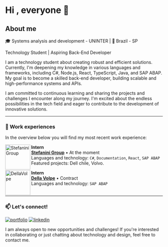 
# Hi , everyone 👋

## About me 

:mortar_board: Systems analysis and development - UNINTER | :round_pushpin: Brazil - SP 

Technology Student | Aspiring Back-End Developer

I am a technology student about creating robust and efficient solutions. Currently, I'm deepening my knowledge in various languages and frameworks, including C#, Node.js, React, TypeScript, Java, and SAP ABAP. My goal is to become a skilled back-end developer, building scalable and high-performance systems and APIs.

I am committed to continuous learning and sharing the projects and challenges I encounter along my journey. I'm excited about the endless possibilities in the tech field and eager to contribute to the development of innovative solutions.

<hr>

### :briefcase: Work experiences

In the overview below you will find my most recent work experience:

[<img align="left" height="80px" width="80px" alt="StefaniniGroup" src="https://stefanini.com/pt-br/wp-content/uploads/sites/3/2022/07/stefanini_logo-1.png"/>](https://stefanini.com/pt-br)

**Intern** \
[**Stefanini Group**](https://stefanini.com/pt-br) • At the moment \
Languages and technology: `C#`, `Documentation`, `React`, `SAP ABAP`\
Featured projects: Dell chile, Volvo.
<br/>

[<img align="left" height="80px" width="80px" alt="DellaVolpe" src="https://dellavolpe.com.br/wp-content/uploads/logo-dellavolpe.svg"/>](https://dellavolpe.com.br//)

**Intern** \
[**Della Volpe**](https://dellavolpe.com.br/) • Contract \
Languages and technology: `SAP ABAP`\
<br/>

<hr>

### 📫 Let's connect!
[![portfolio](https://img.shields.io/badge/my_portfolio-000?style=for-the-badge&logo=ko-fi&logoColor=white)](https://gabsdonato.github.io/Meu-portfolio/)  [![linkedin](https://img.shields.io/badge/linkedin-0A66C2?style=for-the-badge&logo=linkedin&logoColor=white)](https://www.linkedin.com/in/gabriela-donato-8034361ab/)

I am always open to new opportunities and challenges! If you're interested in collaborating or just chatting about technology and design, feel free to contact me.
